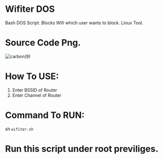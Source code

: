 # Wifiter DOS
Bash DOS Script. Blocks Wifi which user wants to block. Linux Tool.

# Source Code Png.
![carbon(9)](https://user-images.githubusercontent.com/79792270/132104993-0bc0b6f0-a73d-40e1-a659-126550dc8a72.png)

# How To USE:
1. Enter BSSID of Router
2. Enter Channel of Router

# Command To RUN:
sh `wifiter.sh`

# Run this script under root previliges.
